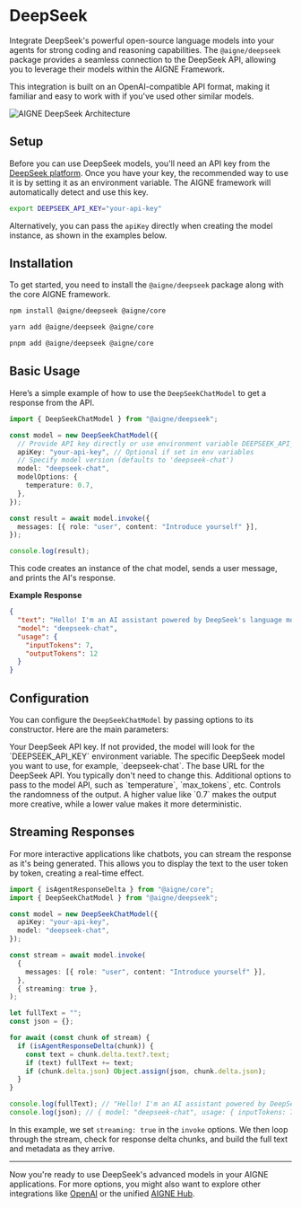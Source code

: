 # DeepSeek

Integrate DeepSeek's powerful open-source language models into your agents for strong coding and reasoning capabilities. The `@aigne/deepseek` package provides a seamless connection to the DeepSeek API, allowing you to leverage their models within the AIGNE Framework.

This integration is built on an OpenAI-compatible API format, making it familiar and easy to work with if you've used other similar models.

<picture>
  <source srcset="https://raw.githubusercontent.com/AIGNE-io/aigne-framework/main/assets/aigne-deepseek-dark.png" media="(prefers-color-scheme: dark)">
  <source srcset="https://raw.githubusercontent.com/AIGNE-io/aigne-framework/main/assets/aigne-deepseek.png" media="(prefers-color-scheme: light)">
  <img src="https://raw.githubusercontent.com/AIGNE-io/aigne-framework/main/aigne-deepseek.png" alt="AIGNE DeepSeek Architecture" />
</picture>

## Setup

Before you can use DeepSeek models, you'll need an API key from the [DeepSeek platform](https://platform.deepseek.com/). Once you have your key, the recommended way to use it is by setting it as an environment variable. The AIGNE framework will automatically detect and use this key.

```bash
export DEEPSEEK_API_KEY="your-api-key"
```

Alternatively, you can pass the `apiKey` directly when creating the model instance, as shown in the examples below.

## Installation

To get started, you need to install the `@aigne/deepseek` package along with the core AIGNE framework.

```bash NPM
npm install @aigne/deepseek @aigne/core
```

```bash Yarn
yarn add @aigne/deepseek @aigne/core
```

```bash PNPM
pnpm add @aigne/deepseek @aigne/core
```

## Basic Usage

Here’s a simple example of how to use the `DeepSeekChatModel` to get a response from the API.

```typescript Basic Chat Example icon=logos:typescript
import { DeepSeekChatModel } from "@aigne/deepseek";

const model = new DeepSeekChatModel({
  // Provide API key directly or use environment variable DEEPSEEK_API_KEY
  apiKey: "your-api-key", // Optional if set in env variables
  // Specify model version (defaults to 'deepseek-chat')
  model: "deepseek-chat",
  modelOptions: {
    temperature: 0.7,
  },
});

const result = await model.invoke({
  messages: [{ role: "user", content: "Introduce yourself" }],
});

console.log(result);
```

This code creates an instance of the chat model, sends a user message, and prints the AI's response.

**Example Response**

```json
{
  "text": "Hello! I'm an AI assistant powered by DeepSeek's language model.",
  "model": "deepseek-chat",
  "usage": {
    "inputTokens": 7,
    "outputTokens": 12
  }
}
```

## Configuration

You can configure the `DeepSeekChatModel` by passing options to its constructor. Here are the main parameters:

<x-field-group>
  <x-field data-name="apiKey" data-type="string" data-required="false">
    <x-field-desc markdown>Your DeepSeek API key. If not provided, the model will look for the `DEEPSEEK_API_KEY` environment variable.</x-field-desc>
  </x-field>
  <x-field data-name="model" data-type="string" data-default="deepseek-chat" data-required="false">
    <x-field-desc markdown>The specific DeepSeek model you want to use, for example, `deepseek-chat`.</x-field-desc>
  </x-field>
  <x-field data-name="baseURL" data-type="string" data-default="https://api.deepseek.com" data-required="false">
    <x-field-desc markdown>The base URL for the DeepSeek API. You typically don't need to change this.</x-field-desc>
  </x-field>
  <x-field data-name="modelOptions" data-type="object" data-required="false">
    <x-field-desc markdown>Additional options to pass to the model API, such as `temperature`, `max_tokens`, etc.</x-field-desc>
    <x-field data-name="temperature" data-type="number" data-default="0.7" data-required="false">
      <x-field-desc markdown>Controls the randomness of the output. A higher value like `0.7` makes the output more creative, while a lower value makes it more deterministic.</x-field-desc>
    </x-field>
  </x-field>
</x-field-group>

## Streaming Responses

For more interactive applications like chatbots, you can stream the response as it's being generated. This allows you to display the text to the user token by token, creating a real-time effect.

```typescript Streaming Example icon=logos:typescript
import { isAgentResponseDelta } from "@aigne/core";
import { DeepSeekChatModel } from "@aigne/deepseek";

const model = new DeepSeekChatModel({
  apiKey: "your-api-key",
  model: "deepseek-chat",
});

const stream = await model.invoke(
  {
    messages: [{ role: "user", content: "Introduce yourself" }],
  },
  { streaming: true },
);

let fullText = "";
const json = {};

for await (const chunk of stream) {
  if (isAgentResponseDelta(chunk)) {
    const text = chunk.delta.text?.text;
    if (text) fullText += text;
    if (chunk.delta.json) Object.assign(json, chunk.delta.json);
  }
}

console.log(fullText); // "Hello! I'm an AI assistant powered by DeepSeek's language model."
console.log(json); // { model: "deepseek-chat", usage: { inputTokens: 7, outputTokens: 12 } }
```

In this example, we set `streaming: true` in the `invoke` options. We then loop through the stream, check for response delta chunks, and build the full text and metadata as they arrive.

---

Now you're ready to use DeepSeek's advanced models in your AIGNE applications. For more options, you might also want to explore other integrations like [OpenAI](./models-openai.md) or the unified [AIGNE Hub](./models-aigne-hub.md).